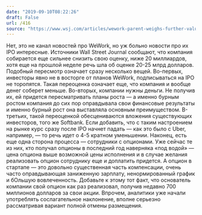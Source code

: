 ```yaml
---
date: "2019-09-10T08:22:26"
draft: False
url: /416
source: "https://www.wsj.com/articles/wework-parent-weighs-further-valuation-cut-11567976754"
---
```


Нет, это не канал новостей про WeWork, но уж больно новости про их IPO интересные. Источники Wall Street Journal сообщают, что компания собирается еще сильнее снизить свою оценку, ниже 20 миллиардов, хотя еще на прошлой неделе речь шла об оценке 20-25 млрд долларов.
Подобный пересмотр означает сразу несколько вещей. Во-первых, инвесторы явно не в восторге от планов WeWork, подписываться на IPO не торопятся. Такая переоценка означает еще, что компания и вообще денег соберет меньше. 
Во-вторых, компании нужны деньги. Не получив их, ей придется пересматривать планы роста — а именно бурным ростом компания до сих пор оправдывала свои финансовые результаты и именно бурный рост она выставляла основным преимуществом.
В-третьих, такой переоценкой обесцениваются вложения существующих инвесторов, того же Softbank. Если добавить, что с таким настроением на рынке курс сразу после IPO начнет падать — как это было с Uber, например, — то речь идет о 4-5 кратном уменьшении.
Наконец, есть еще одна сторона процесса — сотрудники с опционами. Уже сейчас те из них, кто получал опционы в последний год наверняка «под водой» — цена опциона выше возможной цены исполнения и в случае желания реализовать опцион сотруднику еще и доплатить придется. А опцион в стартапе — это довольно существенная часть компенсации, очень часто оправдывающая заниженную зарплату, ненормированный график и бОльшую вовлеченность. Добавьте к этому тот факт, что основатель компании свой опцион как раз реализовал, получив недавно 700 миллионов долларов за свои акции.
Впрочем, аналитики уже начали употреблять сослагательное наклонение, вполне серьезно рассматривая вариант полной отмены размещения.
